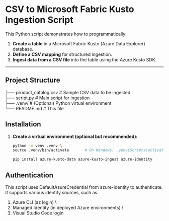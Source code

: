 # CSV to Microsoft Fabric Kusto Ingestion Script

This Python script demonstrates how to programmatically:

1. **Create a table** in a Microsoft Fabric Kusto (Azure Data Explorer) database.
2. **Define a CSV mapping** for structured ingestion.
3. **Ingest data from a CSV file** into the table using the Azure Kusto SDK.

---

##  Project Structure
├── product_catalog.csv # Sample CSV data to be ingested \
├── script.py # Main script for ingestion \
├── .venv/ # (Optional) Python virtual environment \
└── README.md # This file

## Installation

1. **Create a virtual environment (optional but recommended):**
   ```bash \
   python -m venv .venv \
   source .venv/bin/activate       # On Windows: .venv\Scripts\activate

   pip install azure-kusto-data azure-kusto-ingest azure-identity
## Authentication
This script uses DefaultAzureCredential from azure-identity to authenticate. It supports various identity sources, such as:

1. Azure CLI (az login) \
2. Managed Identity (in deployed Azure environments) \
3. Visual Studio Code login 
